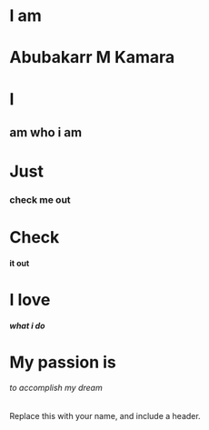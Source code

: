 # I am <h1> Abubakarr M Kamara
  # I <h2> am who i am
  # Just <h3> check me out
  # Check <h4> it out
  # I love <h5> what i do
  # My passion is <h6> to accomplish my dream
Replace this with your name, and include a header.

